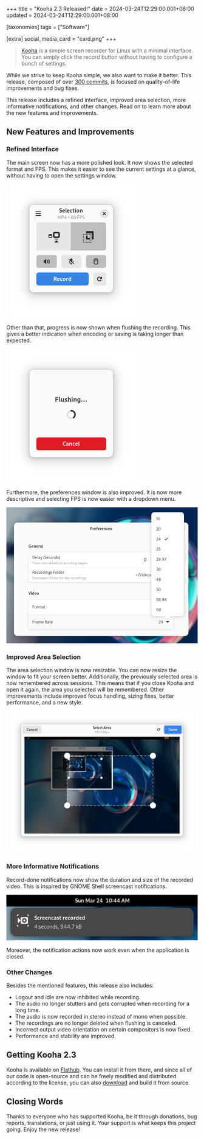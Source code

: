 +++
title = "Kooha 2.3 Released!"
date = 2024-03-24T12:29:00.001+08:00
updated = 2024-03-24T12:29:00.001+08:00

[taxonomies]
tags = ["Software"]

[extra]
social_media_card = "card.png"
+++

> [Kooha](https://github.com/SeaDve/Kooha) is a simple screen recorder for Linux with a minimal interface. You can simply click the record button without having to configure a bunch of settings.

While we strive to keep Kooha simple, we also want to make it better. This release, composed of over [300 commits](https://github.com/SeaDve/Kooha/compare/v2.2.4...v2.3.0), is focused on quality-of-life improvements and bug fixes.
<!-- more -->

This release includes a refined interface, improved area selection, more informative notifications, and other changes. Read on to learn more about the new features and improvements.

## New Features and Improvements

### Refined Interface

The main screen now has a more polished look. It now shows the selected format and FPS. This makes it easier to see the current settings at a glance, without having to open the settings window.

![Main Screen Screenshot](main-screen.png)

Other than that, progress is now shown when flushing the recording. This gives a better indication when encoding or saving is taking longer than expected.

![Flushing Page Screenshot](flushing.png)

Furthermore, the preferences window is also improved. It is now more descriptive and selecting FPS is now easier with a dropdown menu.

![Preferences Window Screenshot](preferences-window.png)

### Improved Area Selection

The area selection window is now resizable. You can now resize the window to fit your screen better. Additionally, the previously selected area is now remembered across sessions. This means that if you close Kooha and open it again, the area you selected will be remembered. Other improvements include improved focus handling, sizing fixes, better performance, and a new style.

![Area Selection Window Screenshot](area-selection-window.png)

### More Informative Notifications

Record-done notifications now show the duration and size of the recorded video. This is inspired by GNOME Shell screencast notifications.

![Notification Screenshot](notification.png)

Moreover, the notification actions now work even when the application is closed.

### Other Changes

Besides the mentioned features, this release also includes:

* Logout and idle are now inhibited while recording.
* The audio no longer stutters and gets corrupted when recording for a long time.
* The audio is now recorded in stereo instead of mono when possible.
* The recordings are no longer deleted when flushing is canceled.
* Incorrect output video orientation on certain compositors is now fixed.
* Performance and stability are improved.

## Getting Kooha 2.3

Kooha is available on [Flathub](https://flathub.org/apps/io.github.seadve.Kooha). You can install it from there, and since all of our code is open-source and can be freely modified and distributed according to the license, you can also [download](https://github.com/SeaDve/Kooha/releases/tag/v2.3.0) and build it from source.

## Closing Words

Thanks to everyone who has supported Kooha, be it through donations, bug reports, translations, or just using it. Your support is what keeps this project going. Enjoy the new release!

